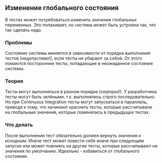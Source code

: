 ## Изменение глобального состояния
В тестах может потребоваться изменить значения глобальных переменных. 
Это попахивает, но система может быть устроена так, что так сделать надо.

### Проблемы
Состояние системы меняется в зависимости от порядка выполнения тестов (недопустимо!), если тесты не убирают за собой.
От этого ломаются посторонние тесты, попадающие в неожиданное состояние системы. 

### Теория
Тесты могут выполняться в разном порядке (сюрприз!). У разработчика тесты могут быть зелёными, т.к. выполнялись строго последовательно. 
Но при Continuous Integration тесты могут запускаться в параллель, приводя к тому, что начинают краснеть тесты, которые рассчитывали на глобальные значения, которые поменялись в предыдущих тестах.

### Что делать
После выполнения тест обязательно должен вернуть значения к исходным.
Иначе тест может повести себя иначе при следующем запуске или может повлиять на другие тесты, которые рассчитывают на значения по умолчанию.
Идеально - избавиться от глобального состояния.